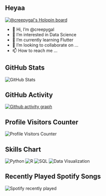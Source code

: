 ## Heyaa

[![@creepygal's Holopin board](https://holopin.me/creepygal)](https://holopin.io/@creepygal)
- 👋 Hi, I’m @creepygal
- 👀 I’m interested in Data Science
- 🌱 I’m currently learning Flutter
- 💞️ I’m looking to collaborate on ...
- 📫 How to reach me ...

## GitHub Stats

![GitHub Stats](https://github-readme-stats.vercel.app/api?username=creepygal&show_icons=true&theme=react)


## GitHub Activity

[![Github activity graph](https://github-readme-activity-graph.cyclic.app/graph?username=creepygal&theme=github)](https://github.com/creepygal/github-readme-activity-graph)

## Profile Visitors Counter

![Profile Visitors Counter](https://komarev.com/ghpvc/?username=creepygal)

## Skills Chart

![Python](https://img.shields.io/badge/Python-Intermediate-yellow)
![R](https://img.shields.io/badge/R-Beginner-pink)
![SQL](https://img.shields.io/badge/SQL-Advanced-blue)
![Data Visualization](https://img.shields.io/badge/Data%20Visualization-Expert-green)


## Recently Played Spotify Songs

![Spotify recently played](https://spotify-recently-played-readme.vercel.app/api?user=creepygal7&count=1)
<!-- ![Spotify Recently Played](https://spotify-recently-played-readme.vercel.app/api?user=uz4uw7bn828g4nhtxrvnh71i2) -->

